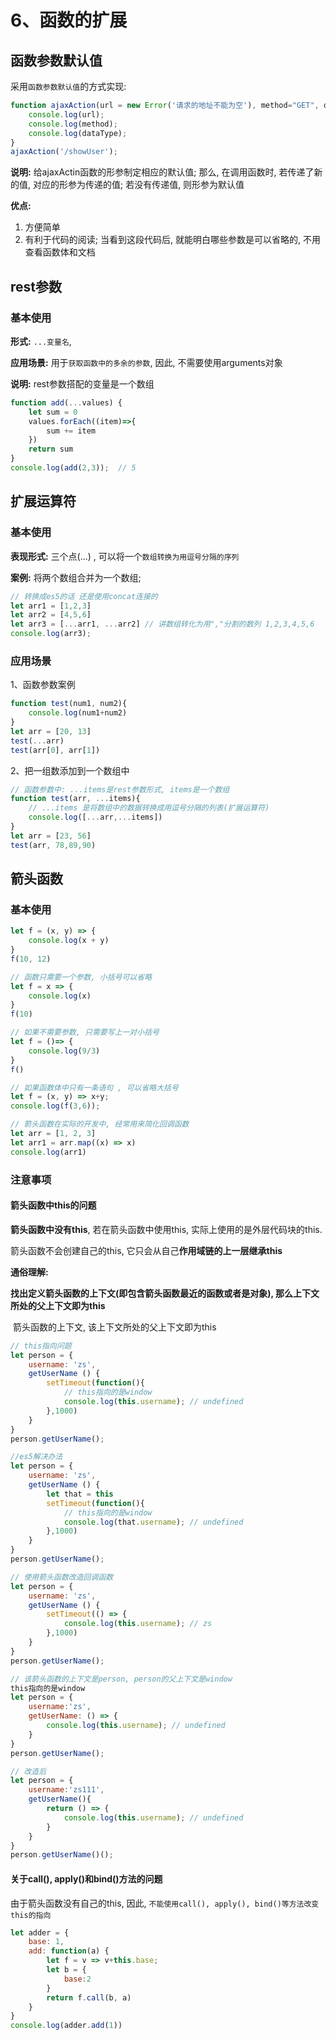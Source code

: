 # 6、函数的扩展

## 函数参数默认值

采用`函数参数默认值`的方式实现:

```js
function ajaxAction(url = new Error('请求的地址不能为空'), method="GET", dataType="json") {
    console.log(url);
    console.log(method);
    console.log(dataType);
}
ajaxAction('/showUser');
```

**说明:** 给ajaxActin函数的形参制定相应的默认值;  那么, 在调用函数时, 若传递了新的值,  对应的形参为传递的值; 若没有传递值, 则形参为默认值

**优点:** 

1. 方便简单
2. 有利于代码的阅读; 当看到这段代码后, 就能明白哪些参数是可以省略的, 不用查看函数体和文档

## rest参数

### 基本使用

**形式:** `...变量名`,

**应用场景:** 用于`获取函数中的多余的参数`,  因此, 不需要使用arguments对象

**说明:** rest参数搭配的变量是一个数组

```js
function add(...values) {
    let sum = 0
    values.forEach((item)=>{
        sum += item
    })
    return sum
}
console.log(add(2,3));  // 5
```



## 扩展运算符

### 基本使用

**表现形式:** 三个点(...) , 可以将一个`数组转换为用逗号分隔的序列`

**案例:** 将两个数组合并为一个数组;

```js
// 转换成es5的话 还是使用concat连接的
let arr1 = [1,2,3]
let arr2 = [4,5,6]
let arr3 = [...arr1, ...arr2] // 讲数组转化为用","分割的数列 1,2,3,4,5,6
console.log(arr3);		
```

### 应用场景

1、函数参数案例

```js
function test(num1, num2){
    console.log(num1+num2)
}
let arr = [20, 13]
test(...arr)
test(arr[0], arr[1])
```

2、把一组数添加到一个数组中

```js
// 函数参数中: ...items是rest参数形式, items是一个数组
function test(arr, ...items){
    // ...items 是将数组中的数据转换成用逗号分隔的列表(扩展运算符)
    console.log([...arr,...items])
}
let arr = [23, 56]
test(arr, 78,89,90)
```



## 箭头函数

### 基本使用

```js
let f = (x, y) => {
    console.log(x + y)
}
f(10, 12)

// 函数只需要一个参数, 小括号可以省略
let f = x => {
    console.log(x)
}
f(10)

// 如果不需要参数, 只需要写上一对小括号
let f = ()=> {
    console.log(9/3)
}
f()

// 如果函数体中只有一条语句 , 可以省略大括号
let f = (x, y) => x+y;
console.log(f(3,6));

// 箭头函数在实际的开发中, 经常用来简化回调函数
let arr = [1, 2, 3]
let arr1 = arr.map((x) => x)
console.log(arr1)
```

### 注意事项

#### 箭头函数中this的问题

**箭头函数中没有this**, 若在箭头函数中使用this, 实际上使用的是外层代码块的this.

箭头函数不会创建自己的this, 它只会从自己**作用域链的上一层继承this**

**通俗理解:**

​	**找出定义箭头函数的上下文(即包含箭头函数最近的函数或者是对象), 那么上下文所处的父上下文即为this**

​	箭头函数的上下文,  该上下文所处的父上下文即为this

```js
// this指向问题
let person = {
    username: 'zs',
    getUserName () {
        setTimeout(function(){
            // this指向的是window
            console.log(this.username); // undefined
        },1000)
    }
}
person.getUserName();

//es5解决办法
let person = {
    username: 'zs',
    getUserName () {
        let that = this
        setTimeout(function(){
            // this指向的是window
            console.log(that.username); // undefined
        },1000)
    }
}
person.getUserName();

// 使用箭头函数改造回调函数
let person = {
    username: 'zs',
    getUserName () {
        setTimeout(() => {
            console.log(this.username); // zs
        },1000)
    }
}
person.getUserName();

// 该箭头函数的上下文是person, person的父上下文是window
this指向的是window
let person = {
    username:'zs',
    getUserName: () => {
        console.log(this.username); // undefined 
    }
}
person.getUserName();

// 改造后
let person = {
    username:'zs111',
    getUserName(){
        return () => {
            console.log(this.username); // undefined 
        }
    }
}
person.getUserName()();
```

#### 关于call(), apply()和bind()方法的问题

由于箭头函数没有自己的this, 因此, `不能使用call(), apply(), bind()等方法改变this的指向`

```js
let adder = {
    base: 1,
    add: function(a) {
        let f = v => v+this.base;
        let b = {
            base:2
        }
        return f.call(b, a)
    }
}
console.log(adder.add(1))
```



